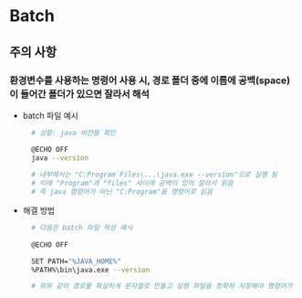 # Batch

## 주의 사항
### 환경변수를 사용하는 명령어 사용 시, 경로 폴더 중에 이름에 공백(space)이 들어간 폴더가 있으면 잘라서 해석 
* batch 파일 예시
  ```bash
    # 상황: java 버전을 확인

    @ECHO OFF
    java --version
    
    # 내부에서는 "C:Program Files\...\java.exe --version"으로 실행 됨
    # 이때 "Program"과 "files" 사이에 공백이 있어 잘라서 읽음
    # 즉 java 명령어가 아닌 "C:Program"을 명령어로 읽음
  ```

* 해결 방법
  ```bash
    # 다음은 batch 파일 작성 예시
    
    @ECHO OFF

    SET PATH="%JAVA_HOME%"
    %PATH%\bin\java.exe --version

    # 위와 같이 경로를 확실하게 문자열로 만들고 실행 파일을 정확히 지정해야 명령어가 실행 됨
  ```
